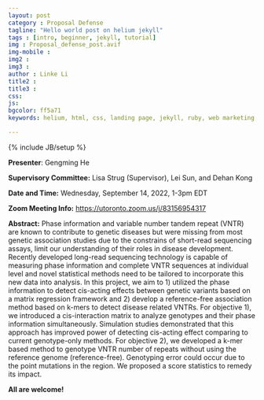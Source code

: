 ```yaml
---
layout: post
category : Proposal Defense
tagline: "Hello world post on helium jekyll"
tags : [intro, beginner, jekyll, tutorial]
img : Proposal_defense_post.avif
img-mobile : 
img2 : 
img3 : 
author : Linke Li
title2 : 
title3 : 
css: 
js: 
bgcolor: ff5a71
keywords: helium, html, css, landing page, jekyll, ruby, web marketing, advertising

---
```


{% include JB/setup %}

**Presenter**: Gengming He


**Supervisory Committee:**  Lisa Strug (Supervisor), Lei Sun, and Dehan Kong

**Date and Time:**  Wednesday, September 14, 2022, 1-3pm EDT

**Zoom Meeting Info:**  https://utoronto.zoom.us/j/83156954317  

<!--more-->

**Abstract:**  Phase information and variable number tandem repeat (VNTR) are known to contribute to genetic diseases but were missing from most genetic association studies due to the constrains of short-read sequencing assays, limit our understanding of their roles in disease development. Recently developed long-read sequencing technology is capable of measuring phase information and complete VNTR sequences at individual level and novel statistical methods need to be tailored to incorporate this new data into analysis. In this project, we aim to 1) utilized the phase information to detect cis-acting effects between genetic variants based on a matrix regression framework and 2) develop a reference-free association method based on k-mers to detect disease related VNTRs.  For objective 1), we introduced a cis-interaction matrix to analyze genotypes and their phase information simultaneously. Simulation studies demonstrated that this approach has improved power of detecting cis-acting effect comparing to current genotype-only methods. For objective 2), we developed a k-mer based method to genotype VNTR number of repeats without using the reference genome (reference-free). Genotyping error could occur due to the point mutations in the region. We proposed a score statistics to remedy its impact. 

**All are welcome!**

